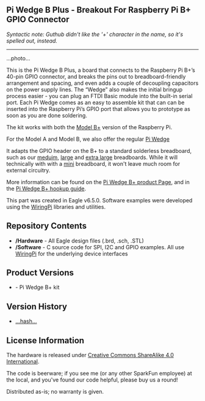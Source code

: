 Pi Wedge B Plus - Breakout For Raspberry Pi B+ GPIO Connector
----------------------------

_Syntactic note: Guthub didn't like the '+' character in the name, so it's spelled out, instead._ 

----------------------------

...photo...

This is the Pi Wedge B Plus, a board that connects to the Raspberry Pi B+’s 40-pin GPIO connector, and breaks the pins out to breadboard-friendly arrangement and spacing, and even adds a couple of decoupling capacitors on the power supply lines. The “Wedge” also makes the initial bringup process easier - you can plug an FTDI Basic module into the built-in serial port. Each Pi Wedge comes as an easy to assemble kit that can can be inserted into the Raspberry Pi’s GPIO port that allows you to prototype as soon as you are done soldering.

The kit works with both the [Model B+](https://www.sparkfun.com/products/11546) version of the Raspberry Pi.

For the Model A and Model B, we also offer the regular [Pi Wedge]() 

It adapts the GPIO header on the B+ to a standard solderless breadboard, such as our [meduim](https://www.sparkfun.com/products/12002), [large](https://www.sparkfun.com/products/112) and [extra large](https://www.sparkfun.com/products/12614) breadboards.  While it will technically with with a [mini](https://www.sparkfun.com/products/12043) breadboard, it won't leave much room for external circuitry.

More information can be found on the [Pi Wedge B+ product Page](), and in the [Pi Wedge B+ hookup guide]().

This part was created in Eagle v6.5.0.  Software examples were developed using the [WiringPi](wiringpi.com) libraries and utilities.

Repository Contents
-------------------

* **/Hardware** - All Eagle design files (.brd, .sch, .STL)
* **/Software** - C source code for SPI, I2C and GPIO examples.  All use [WiringPi](wiringpi.com) for the underlying device interfaces

Product Versions
----------------
* [ ]()- Pi Wedge B+ kit

Version History
---------------

* [...hash...]()  


License Information
-------------------
The hardware is released under [Creative Commons ShareAlike 4.0 International](https://creativecommons.org/licenses/by-sa/4.0/).

The code is beerware; if you see me (or any other SparkFun employee) at the local, and you've found our code helpful, please buy us a round!

Distributed as-is; no warranty is given.